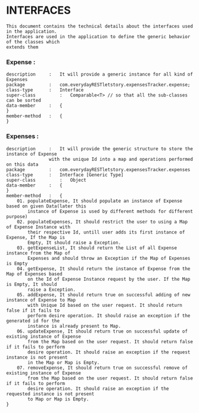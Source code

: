 # INTERFACES

	This document contains the technical details about the interfaces used in the application.
	Interfaces are used in the application to define the generic behavior of the classes which
	extends them

### Expense :

	description		:	It will provide a generic instance for all kind of Expenses
	package 		:	com.everydayRESTletstory.expensesTracker.expense;
	class-type		:	Interface
	super-class 		:	Comparable<T> // so that all the sub-classes can be sorted
	data-member		:	{
	}
	member-method	:	{
	}

### Expenses :

	description		:	It will provide the generic structure to store the instance of Expense 
					with the unique Id into a map and operations performed on this data 
	package			:	com.everydayRESTletstory.expensesTracker.expenses
	class-type		:	Interface [Generic Type]
	super-class 		:	Object
	data-member		:	{
	}
	member-method	:	{
		01. populateExpense, It should populate an instance of Expense based on given Data(later this 
			instance of Expense is used by different methods for different purpose)
		02. populateExpenses, It should restrict the user to using a Map of Expense Instance with 
			their respective Id, untill user adds its first instance of Expense, If the Map is 
			Empty, It should raise a Exception.
		03. getExpenseList, It should return the List of all Expense instance from the Map of 
			Expenses and should throw an Exception if the Map of Expenses is Empty
		04. getExpense, It should return the instance of Expense from the Map of Expenses based 
			on the Id of Expense Instance request by the user. If the Map is Empty, It should 
			raise a Exception.
		05. addExpense, It should return true on successful adding of new instance of Expense to Map 
			with Unique Id based on the user request. It should return false if it fails to 
			perform desire operation. It should raise an exception if the generated id for the 
			instance is already present to Map.
		06. updateExpense, It should return true on successful update of existing instance of Expense 
			from the Map based on the user request. It should return false if it fails to perform 
			desire operation. It should raise an exception if the request instance is not present 
			in the Map or Map is Empty.
		07. removeExpense, It should return true on successful remove of existing instance of Expense 
			from the Map based on the user request. It should return false if it fails to perform
			desire operation. It should raise an exception if the requested instance is not present
			to Map or Map is Empty.
	}
